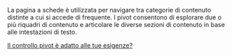 ﻿La pagina a schede è utilizzata per navigare tra categorie di contenuto distinte a cui si accede di frequente. I pivot consentono di esplorare due o più riquadri di contenuto e articolare le diverse sezioni di contenuto in base alle intestazioni di testo.

[Il controllo pivot è adatto alle tue esigenze?](https://docs.microsoft.com/en-us/windows/uwp/design/controls-and-patterns/pivot)
